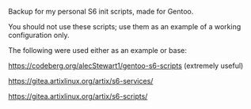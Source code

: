 Backup for my personal S6 init scripts, made for Gentoo. 

You should not use these scripts; use them as an example of a working configuration only.

The following were used either as an example or base:

https://codeberg.org/alecStewart1/gentoo-s6-scripts (extremely useful)

https://gitea.artixlinux.org/artix/s6-services/

https://gitea.artixlinux.org/artix/s6-scripts/
